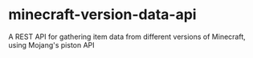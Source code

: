 # minecraft-version-data-api

A REST API for gathering item data from different versions of Minecraft, using Mojang's piston API
